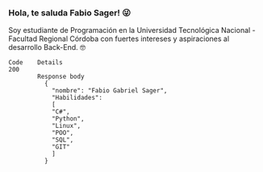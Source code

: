 ### Hola, te saluda Fabio Sager! 😜

Soy estudiante de Programación en la Universidad Tecnológica Nacional - Facultad Regional Córdoba con fuertes intereses y aspiraciones al desarrollo Back-End. 🤓

```
Code	Details
200	
        Response body
          {
            "nombre": "Fabio Gabriel Sager",
            "Habilidades": 
            [
            "C#",
            "Python",
            "Linux",
            "POO",
            "SQL",
            "GIT"
            ]
          }
```
